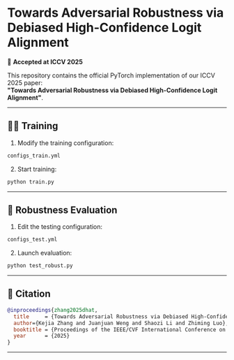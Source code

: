 # Towards Adversarial Robustness via Debiased High-Confidence Logit Alignment

📌 **Accepted at ICCV 2025**

This repository contains the official PyTorch implementation of our ICCV 2025 paper:  
**"Towards Adversarial Robustness via Debiased High-Confidence Logit Alignment"**.

---

## 🏋️‍♂️ Training

1. Modify the training configuration:

```bash
configs_train.yml
```

2. Start training:

```bash
python train.py
```

---

## 🧪 Robustness Evaluation

1. Edit the testing configuration:

```bash
configs_test.yml
```

2. Launch evaluation:

```bash
python test_robust.py
```

---

## 📄 Citation

```bibtex
@inproceedings{zhang2025dhat,
  title     = {Towards Adversarial Robustness via Debiased High-Confidence Logit Alignment},
  author={Kejia Zhang and Juanjuan Weng and Shaozi Li and Zhiming Luo},
  booktitle = {Proceedings of the IEEE/CVF International Conference on Computer Vision (ICCV)},
  year      = {2025}
}
```

---
